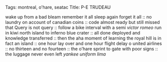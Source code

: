Tags: montreal, o'hare, seatac
Title: P-E TRUDEAU
  
wake up from a bad bleam remember it all sleep again forget it all :: no laundry on account of canadian coins :: code almost ready but still missed that Query is not query :: follow a bike interval with a semi _victor romeo_ run in kiwi north island to inferno blue crater :: all done deployed and knowledge transferred :: then the aha moment of learning the royal hill is in fact an island :: one hour lay over and one hour flight delay o united airlines :: no  thirteen and no fourteen :: the o'hare sprint to gate with poor signs :: the luggage never even left _yankee uniform lima_